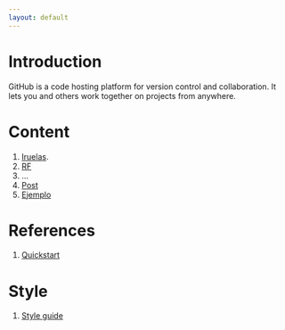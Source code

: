 ```yaml
---
layout: default
---
```


# Introduction

GitHub is a code hosting platform for version control and collaboration. It lets you and others work together on projects from anywhere.

# Content

1. [Iruelas](https://iruelas.readthedocs.io/es/main/index.html).
2. [RF](/markdown_files/RF.md)
3. ...
4. [Post](/markdown_files/ej_post.md)
5. [Ejemplo](/docs/intrducción.md)
# References

1. [Quickstart](https://docs.github.com/es/pages/quickstart)

# Style

1. [Style guide](/markdown_files/style.md)
